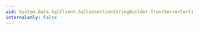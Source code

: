 ```yaml
---
uid: System.Data.SqlClient.SqlConnectionStringBuilder.TrustServerCertificate
internalonly: False
---
```

